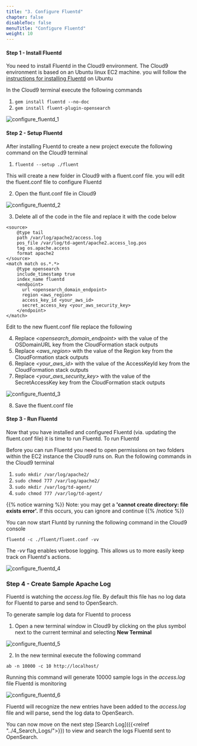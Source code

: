 ```yaml
---
title: "3. Configure Fluentd"
chapter: false
disableToc: false
menuTitle: "Configure Fluentd"
weight: 10
---
```


#### Step 1 - Install Fluentd

You need to install Fluentd in the Cloud9 environment. The Cloud9 environment is based on an Ubuntu linux EC2 machine. you will follow the [instructions for installing Fluentd](https://docs.fluentd.org/installation) on Ubuntu

In the Cloud9 terminal execute the following commands

1. ```gem install fluentd --no-doc```
2. ```gem install fluent-plugin-opensearch```

![configure_fluentd_1](/images/open-search-fluentd/configure_fluentd_1.png)

#### Step 2 - Setup Fluentd

After installing Fluentd to create a new project execute the following command on the Cloud9 terminal

1. ```fluentd --setup ./fluent```

This will create a new folder in Cloud9 with a fluent.conf file. you will edit the fluent.conf file to configure Fluentd

2. Open the flunt.conf file in Cloud9

![configure_fluentd_2](/images/open-search-fluentd/configure_fluentd_2.png)

3. Delete all of the code in the file and replace it with the code below

```
<source>
	@type tail
	path /var/log/apache2/access.log
	pos_file /var/log/td-agent/apache2.access_log.pos
	tag os.apache.access
	format apache2
</source>
<match match os.*.*>
	@type opensearch
	include_timestamp true
	index_name fluentd
	<endpoint>
	  url <opensearch_domain_endpoint>
	  region <aws_region>
	  access_key_id <your_aws_id>
	  secret_access_key <your_aws_security_key>
	</endpoint>
</match>
``` 

Edit to the new fluent.conf file replace the following

4. Replace *<opensearch_domain_endpoint>* with the value of the OSDomainURL key from the CloudFormation stack outputs
5. Replace *<aws_region>* with the value of the Region key from the CloudFormation stack outputs
6. Replace *<your_aws_id>* with the value of the AccessKeyId key from the CloudFormation stack outputs
7. Replace *<your_aws_security_key>* with the value of the SecretAccessKey key from the CloudFormation stack outputs

![configure_fluentd_3](/images/open-search-fluentd/configure_fluentd_3.png)

8. Save the fluent.conf file

#### Step 3 - Run Fluentd

Now that you have installed and configured Fluentd (via. updating the fluent.conf file) it is time to run Fluentd. To run Fluentd 

Before you can run Fluentd you need to open permissions on two folders within the EC2 instance the Cloud9 runs on. Run the following commands in the Cloud9 terminal

1. ```sudo mkdir /var/log/apache2/```
2. ```sudo chmod 777 /var/log/apache2/``` 
3. ```sudo mkdir /var/log/td-agent/```
4. ```sudo chmod 777 /var/log/td-agent/```

{{% notice warning %}}
Note: you may get a **'cannot create directory: file exists error'.** If this occurs, you can ignore and continue
{{% /notice %}}


You can now start Fluntd by running the following command in the Cloud9 console

```fluentd -c ./fluent/fluent.conf -vv```

The *-vv* flag enables verbose logging. This allows us to more easily keep track on Fluentd's actions.

![configure_fluentd_4](/images/open-search-fluentd/configure_fluentd_4.png)

### Step 4 - Create Sample Apache Log

Fluentd is watching the *access.log* file. By default this file has no log data for Fluentd to parse and send to OpenSearch. 

To generate sample log data for Fluentd to process 

1. Open a new terminal window in Cloud9 by clicking on the plus symbol next to the current terminal and selecting **New Terminal**

![configure_fluentd_5](/images/open-search-fluentd/configure_fluentd_5.png)


2. In the new terminal execute the following command

```ab -n 10000 -c 10 http://localhost/```

Running this command will generate 10000 sample logs in the *access.log* file Fluentd is monitoring

![configure_fluentd_6](/images/open-search-fluentd/configure_fluentd_6.png)

Fluentd will recognize the new entries have been added to the *access.log* file and will parse, send the log data to OpenSearch. 

You can now move on the next step [Search Log]({{<relref "../4_Search_Logs/">}}) to view and search the logs Fluentd sent to OpenSearch.